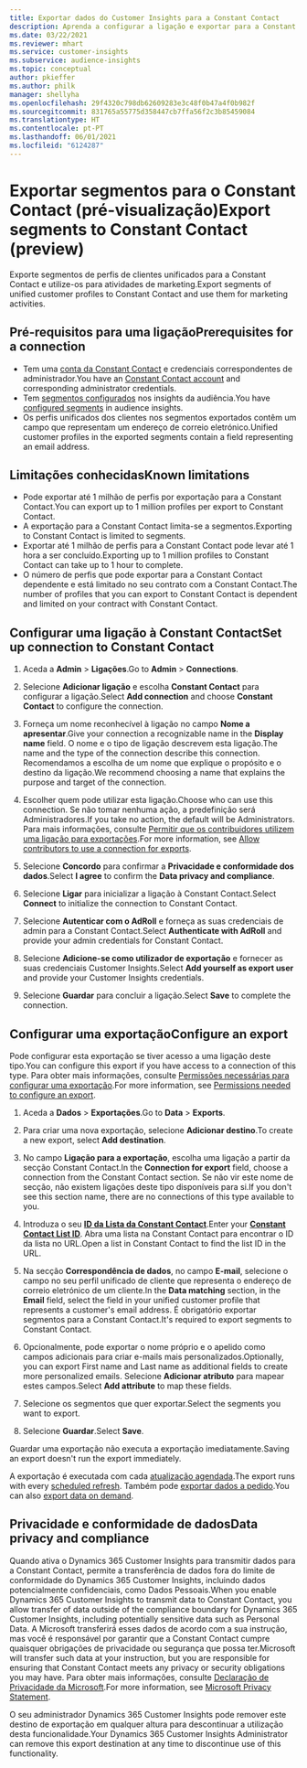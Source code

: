 ```yaml
---
title: Exportar dados do Customer Insights para a Constant Contact
description: Aprenda a configurar a ligação e exportar para a Constant Contact.
ms.date: 03/22/2021
ms.reviewer: mhart
ms.service: customer-insights
ms.subservice: audience-insights
ms.topic: conceptual
author: pkieffer
ms.author: philk
manager: shellyha
ms.openlocfilehash: 29f4320c798db62609283e3c48f0b47a4f0b982f
ms.sourcegitcommit: 831765a55775d358447cb7ffa56f2c3b85459084
ms.translationtype: HT
ms.contentlocale: pt-PT
ms.lasthandoff: 06/01/2021
ms.locfileid: "6124287"
---
```

# <a name="export-segments-to-constant-contact-preview"></a><span data-ttu-id="8f515-103">Exportar segmentos para o Constant Contact (pré-visualização)</span><span class="sxs-lookup"><span data-stu-id="8f515-103">Export segments to Constant Contact (preview)</span></span>

<span data-ttu-id="8f515-104">Exporte segmentos de perfis de clientes unificados para a Constant Contact e utilize-os para atividades de marketing.</span><span class="sxs-lookup"><span data-stu-id="8f515-104">Export segments of unified customer profiles to Constant Contact and use them for marketing activities.</span></span> 

## <a name="prerequisites-for-a-connection"></a><span data-ttu-id="8f515-105">Pré-requisitos para uma ligação</span><span class="sxs-lookup"><span data-stu-id="8f515-105">Prerequisites for a connection</span></span>

-   <span data-ttu-id="8f515-106">Tem uma [conta da Constant Contact](https://www.constantcontact.com/account-home) e credenciais correspondentes de administrador.</span><span class="sxs-lookup"><span data-stu-id="8f515-106">You have an [Constant Contact account](https://www.constantcontact.com/account-home) and corresponding administrator credentials.</span></span>
-   <span data-ttu-id="8f515-107">Tem [segmentos configurados](segments.md) nos insights da audiência.</span><span class="sxs-lookup"><span data-stu-id="8f515-107">You have [configured segments](segments.md) in audience insights.</span></span>
-   <span data-ttu-id="8f515-108">Os perfis unificados dos clientes nos segmentos exportados contêm um campo que representam um endereço de correio eletrónico.</span><span class="sxs-lookup"><span data-stu-id="8f515-108">Unified customer profiles in the exported segments contain a field representing an email address.</span></span>

## <a name="known-limitations"></a><span data-ttu-id="8f515-109">Limitações conhecidas</span><span class="sxs-lookup"><span data-stu-id="8f515-109">Known limitations</span></span>

- <span data-ttu-id="8f515-110">Pode exportar até 1 milhão de perfis por exportação para a Constant Contact.</span><span class="sxs-lookup"><span data-stu-id="8f515-110">You can export up to 1 million profiles per export to Constant Contact.</span></span>
- <span data-ttu-id="8f515-111">A exportação para a Constant Contact limita-se a segmentos.</span><span class="sxs-lookup"><span data-stu-id="8f515-111">Exporting to Constant Contact is limited to segments.</span></span>
- <span data-ttu-id="8f515-112">Exportar até 1 milhão de perfis para a Constant Contact pode levar até 1 hora a ser concluído.</span><span class="sxs-lookup"><span data-stu-id="8f515-112">Exporting up to 1 million profiles to Constant Contact can take up to 1 hour to complete.</span></span> 
- <span data-ttu-id="8f515-113">O número de perfis que pode exportar para a Constant Contact dependente e está limitado no seu contrato com a Constant Contact.</span><span class="sxs-lookup"><span data-stu-id="8f515-113">The number of profiles that you can export to Constant Contact is dependent and limited on your contract with Constant Contact.</span></span>

## <a name="set-up-connection-to-constant-contact"></a><span data-ttu-id="8f515-114">Configurar uma ligação à Constant Contact</span><span class="sxs-lookup"><span data-stu-id="8f515-114">Set up connection to Constant Contact</span></span>

1. <span data-ttu-id="8f515-115">Aceda a **Admin** > **Ligações**.</span><span class="sxs-lookup"><span data-stu-id="8f515-115">Go to **Admin** > **Connections**.</span></span>

1. <span data-ttu-id="8f515-116">Selecione **Adicionar ligação** e escolha **Constant Contact** para configurar a ligação.</span><span class="sxs-lookup"><span data-stu-id="8f515-116">Select **Add connection** and choose **Constant Contact** to configure the connection.</span></span>

1. <span data-ttu-id="8f515-117">Forneça um nome reconhecível à ligação no campo **Nome a apresentar**.</span><span class="sxs-lookup"><span data-stu-id="8f515-117">Give your connection a recognizable name in the **Display name** field.</span></span> <span data-ttu-id="8f515-118">O nome e o tipo de ligação descrevem esta ligação.</span><span class="sxs-lookup"><span data-stu-id="8f515-118">The name and the type of the connection describe this connection.</span></span> <span data-ttu-id="8f515-119">Recomendamos a escolha de um nome que explique o propósito e o destino da ligação.</span><span class="sxs-lookup"><span data-stu-id="8f515-119">We recommend choosing a name that explains the purpose and target of the connection.</span></span>

1. <span data-ttu-id="8f515-120">Escolher quem pode utilizar esta ligação.</span><span class="sxs-lookup"><span data-stu-id="8f515-120">Choose who can use this connection.</span></span> <span data-ttu-id="8f515-121">Se não tomar nenhuma ação, a predefinição será Administradores.</span><span class="sxs-lookup"><span data-stu-id="8f515-121">If you take no action, the default will be Administrators.</span></span> <span data-ttu-id="8f515-122">Para mais informações, consulte [Permitir que os contribuidores utilizem uma ligação para exportações](connections.md#allow-contributors-to-use-a-connection-for-exports).</span><span class="sxs-lookup"><span data-stu-id="8f515-122">For more information, see [Allow contributors to use a connection for exports](connections.md#allow-contributors-to-use-a-connection-for-exports).</span></span>

1. <span data-ttu-id="8f515-123">Selecione **Concordo** para confirmar a **Privacidade e conformidade dos dados**.</span><span class="sxs-lookup"><span data-stu-id="8f515-123">Select **I agree** to confirm the **Data privacy and compliance**.</span></span>

1. <span data-ttu-id="8f515-124">Selecione **Ligar** para inicializar a ligação à Constant Contact.</span><span class="sxs-lookup"><span data-stu-id="8f515-124">Select **Connect** to initialize the connection to Constant Contact.</span></span>

1. <span data-ttu-id="8f515-125">Selecione **Autenticar com o AdRoll** e forneça as suas credenciais de admin para a Constant Contact.</span><span class="sxs-lookup"><span data-stu-id="8f515-125">Select **Authenticate with AdRoll** and provide your admin credentials for Constant Contact.</span></span> 

1. <span data-ttu-id="8f515-126">Selecione **Adicione-se como utilizador de exportação** e fornecer as suas credenciais Customer Insights.</span><span class="sxs-lookup"><span data-stu-id="8f515-126">Select **Add yourself as export user** and provide your Customer Insights credentials.</span></span>

1. <span data-ttu-id="8f515-127">Selecione **Guardar** para concluir a ligação.</span><span class="sxs-lookup"><span data-stu-id="8f515-127">Select **Save** to complete the connection.</span></span>

## <a name="configure-an-export"></a><span data-ttu-id="8f515-128">Configurar uma exportação</span><span class="sxs-lookup"><span data-stu-id="8f515-128">Configure an export</span></span>

<span data-ttu-id="8f515-129">Pode configurar esta exportação se tiver acesso a uma ligação deste tipo.</span><span class="sxs-lookup"><span data-stu-id="8f515-129">You can configure this export if you have access to a connection of this type.</span></span> <span data-ttu-id="8f515-130">Para obter mais informações, consulte [Permissões necessárias para configurar uma exportação](export-destinations.md#set-up-a-new-export).</span><span class="sxs-lookup"><span data-stu-id="8f515-130">For more information, see [Permissions needed to configure an export](export-destinations.md#set-up-a-new-export).</span></span>

1. <span data-ttu-id="8f515-131">Aceda a **Dados** > **Exportações**.</span><span class="sxs-lookup"><span data-stu-id="8f515-131">Go to **Data** > **Exports**.</span></span>

1. <span data-ttu-id="8f515-132">Para criar uma nova exportação, selecione **Adicionar destino**.</span><span class="sxs-lookup"><span data-stu-id="8f515-132">To create a new export, select **Add destination**.</span></span>

1. <span data-ttu-id="8f515-133">No campo **Ligação para a exportação**, escolha uma ligação a partir da secção Constant Contact.</span><span class="sxs-lookup"><span data-stu-id="8f515-133">In the **Connection for export** field, choose a connection from the Constant Contact section.</span></span> <span data-ttu-id="8f515-134">Se não vir este nome de secção, não existem ligações deste tipo disponíveis para si.</span><span class="sxs-lookup"><span data-stu-id="8f515-134">If you don't see this section name, there are no connections of this type available to you.</span></span>

1. <span data-ttu-id="8f515-135">Introduza o seu [**ID da Lista da Constant Contact**](https://app.constantcontact.com/pages/contacts/ui#lists).</span><span class="sxs-lookup"><span data-stu-id="8f515-135">Enter your [**Constant Contact List ID**](https://app.constantcontact.com/pages/contacts/ui#lists).</span></span> <span data-ttu-id="8f515-136">Abra uma lista na Constant Contact para encontrar o ID da lista no URL.</span><span class="sxs-lookup"><span data-stu-id="8f515-136">Open a list in Constant Contact to find the list ID in the URL.</span></span>

1. <span data-ttu-id="8f515-137">Na secção **Correspondência de dados**, no campo **E-mail**, selecione o campo no seu perfil unificado de cliente que representa o endereço de correio eletrónico de um cliente.</span><span class="sxs-lookup"><span data-stu-id="8f515-137">In the **Data matching** section, in the **Email** field, select the field in your unified customer profile that represents a customer's email address.</span></span> <span data-ttu-id="8f515-138">É obrigatório exportar segmentos para a Constant Contact.</span><span class="sxs-lookup"><span data-stu-id="8f515-138">It's required to export segments to Constant Contact.</span></span>

1. <span data-ttu-id="8f515-139">Opcionalmente, pode exportar o nome próprio e o apelido como campos adicionais para criar e-mails mais personalizados.</span><span class="sxs-lookup"><span data-stu-id="8f515-139">Optionally, you can export First name and Last name as additional fields to create more personalized emails.</span></span> <span data-ttu-id="8f515-140">Selecione **Adicionar atributo** para mapear estes campos.</span><span class="sxs-lookup"><span data-stu-id="8f515-140">Select **Add attribute** to map these fields.</span></span>

1. <span data-ttu-id="8f515-141">Selecione os segmentos que quer exportar.</span><span class="sxs-lookup"><span data-stu-id="8f515-141">Select the segments you want to export.</span></span>

1. <span data-ttu-id="8f515-142">Selecione **Guardar**.</span><span class="sxs-lookup"><span data-stu-id="8f515-142">Select **Save**.</span></span>

<span data-ttu-id="8f515-143">Guardar uma exportação não executa a exportação imediatamente.</span><span class="sxs-lookup"><span data-stu-id="8f515-143">Saving an export doesn't run the export immediately.</span></span>

<span data-ttu-id="8f515-144">A exportação é executada com cada [atualização agendada](system.md#schedule-tab).</span><span class="sxs-lookup"><span data-stu-id="8f515-144">The export runs with every [scheduled refresh](system.md#schedule-tab).</span></span> <span data-ttu-id="8f515-145">Também pode [exportar dados a pedido](export-destinations.md#run-exports-on-demand).</span><span class="sxs-lookup"><span data-stu-id="8f515-145">You can also [export data on demand](export-destinations.md#run-exports-on-demand).</span></span> 


## <a name="data-privacy-and-compliance"></a><span data-ttu-id="8f515-146">Privacidade e conformidade de dados</span><span class="sxs-lookup"><span data-stu-id="8f515-146">Data privacy and compliance</span></span>

<span data-ttu-id="8f515-147">Quando ativa o Dynamics 365 Customer Insights para transmitir dados para a Constant Contact, permite a transferência de dados fora do limite de conformidade do Dynamics 365 Customer Insights, incluindo dados potencialmente confidenciais, como Dados Pessoais.</span><span class="sxs-lookup"><span data-stu-id="8f515-147">When you enable Dynamics 365 Customer Insights to transmit data to Constant Contact, you allow transfer of data outside of the compliance boundary for Dynamics 365 Customer Insights, including potentially sensitive data such as Personal Data.</span></span> <span data-ttu-id="8f515-148">A Microsoft transferirá esses dados de acordo com a sua instrução, mas você é responsável por garantir que a Constant Contact cumpre quaisquer obrigações de privacidade ou segurança que possa ter.</span><span class="sxs-lookup"><span data-stu-id="8f515-148">Microsoft will transfer such data at your instruction, but you are responsible for ensuring that Constant Contact meets any privacy or security obligations you may have.</span></span> <span data-ttu-id="8f515-149">Para obter mais informações, consulte [Declaração de Privacidade da Microsoft](https://go.microsoft.com/fwlink/?linkid=396732).</span><span class="sxs-lookup"><span data-stu-id="8f515-149">For more information, see [Microsoft Privacy Statement](https://go.microsoft.com/fwlink/?linkid=396732).</span></span>

<span data-ttu-id="8f515-150">O seu administrador Dynamics 365 Customer Insights pode remover este destino de exportação em qualquer altura para descontinuar a utilização desta funcionalidade.</span><span class="sxs-lookup"><span data-stu-id="8f515-150">Your Dynamics 365 Customer Insights Administrator can remove this export destination at any time to discontinue use of this functionality.</span></span>
